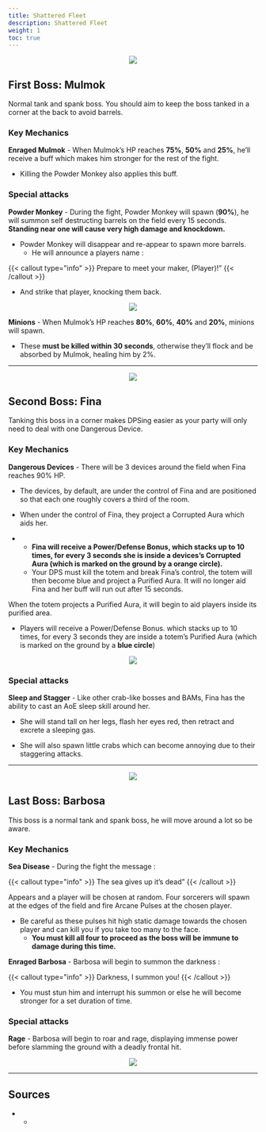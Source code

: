 ```yaml
---
title: Shattered Fleet
description: Shattered Fleet
weight: 1
toc: true
---
```


<div id="first-boss">

<center>

![](https://i.imgur.com/L38boDp.png)

</center>

## First Boss: Mulmok

Normal tank and spank boss. You should aim to keep the boss tanked in a corner at the back to avoid barrels.

### Key Mechanics

**Enraged Mulmok** - When Mulmok’s HP reaches **75%**, **50%** and **25%**, he’ll receive a buff which makes him stronger for the rest of the fight. 
* Killing the Powder Monkey also applies this buff.

### Special attacks

**Powder Monkey** - During the fight, Powder Monkey will spawn (**90%**), he will summon self destructing barrels on the field every 15 seconds. **Standing near one will cause very high damage and knockdown.** 
* Powder Monkey will disappear and re-appear to spawn more barrels. 
  * He will announce a players name : 

{{< callout type="info" >}}
Prepare to meet your maker, (Player)!”
{{< /callout >}}
* And strike that player, knocking them back.

<center>

![](https://i.imgur.com/WeYneU8.png)

</center>

**Minions** - When Mulmok’s HP reaches **80%**, **60%**, **40%** and **20%**, minions will spawn. 
* These **must be killed within 30 seconds**, otherwise they’ll flock and be absorbed by Mulmok, healing him by 2%.

</div>
<hr/>

<div id="second-boss">

<center>

![](https://i.imgur.com/hqbwoGE.png)

</center>

## Second Boss: Fina

Tanking this boss in a corner makes DPSing easier as your party will only need to deal with one Dangerous Device.

### Key Mechanics

**Dangerous Devices** - There will be 3 devices around the field when Fina reaches 90% HP. 
* The devices, by default, are under the control of Fina and are positioned so that each one roughly covers a third of the room.

* When under the control of Fina, they project a Corrupted Aura which aids her. 
* * **Fina will receive a Power/Defense Bonus, which stacks up to 10 times, for every 3 seconds she is inside a devices’s Corrupted Aura (which is marked on the ground by a **orange circle**).** 
  * Your DPS must kill the totem and break Fina’s control, the totem will then become blue and project a Purified Aura. It will no longer aid Fina and her buff will run out after 15 seconds.

When the totem projects a Purified Aura, it will begin to aid players inside its purified area. 
* Players will receive a Power/Defense Bonus. which stacks up to 10 times, for every 3 seconds they are inside a totem’s Purified Aura (which is marked on the ground by a **blue circle**)

<center>

![](https://i.imgur.com/t1WTKZq.png)

</center>

### Special attacks

**Sleep and Stagger** - Like other crab-like bosses and BAMs, Fina has the ability to cast an AoE sleep skill around her. 
* She will stand tall on her legs, flash her eyes red, then retract and excrete a sleeping gas.

* She will also spawn little crabs which can become annoying due to their staggering attacks.

</div>
<hr/>

<div id="last-boss">

<center>

![](https://i.imgur.com/blhCKFM.png)

</center>

## Last Boss: Barbosa

This boss is a normal tank and spank boss, he will move around a lot so be aware.

### Key Mechanics

**Sea Disease** - During the fight the message : 

{{< callout type="info" >}}
The sea gives up it’s dead”
{{< /callout >}}    

Appears and a player will be chosen at random. Four sorcerers will spawn at the edges of the field and fire Arcane Pulses at the chosen player. 
* Be careful as these pulses hit high static damage towards the chosen player and can kill you if you take too many to the face. 
  * **You must kill all four to proceed as the boss will be immune to damage during this time.**

**Enraged Barbosa** - Barbosa will begin to summon the darkness :

{{< callout type="info" >}}
Darkness, I summon you!
{{< /callout >}}
     
* You must stun him and interrupt his summon or else he will become stronger for a set duration of time.

### Special attacks

**Rage** - Barbosa will begin to roar and rage, displaying immense power before slamming the ground with a deadly frontal hit.

<center>

![](https://i.imgur.com/RZ3dRU3.png)

</center>

</div>
<hr/>

## Sources

* -
